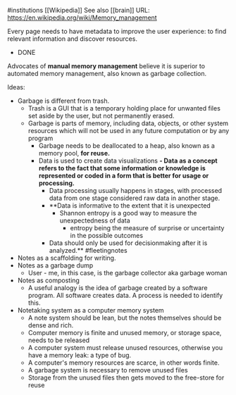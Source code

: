 #institutions [[Wikipedia]]
See also [[brain]]
URL: https://en.wikipedia.org/wiki/Memory_management

Every page needs to have metadata to improve the user experience: to find relevant information and discover resources. 
- DONE

Advocates of **manual memory management** believe it is superior to automated memory management, also known as garbage collection.

Ideas: 
- Garbage is different from trash. 
	- Trash is a GUI that is a temporary holding place for unwanted files set aside by the user, but not permanently erased. 
	- Garbage is parts of memory, including data, objects, or other system resources which will not be used in any future computation or by any program
		- Garbage needs to be deallocated to a heap, also known as a memory pool, **for reuse.** 
		- Data is used to create data visualizations
		**- Data as a concept refers to the fact that some information or knowledge is represented or coded in a form that is better for usage or processing.** 
			- Data processing usually happens in stages, with processed data from one stage considered raw data in another stage. 
			- **Data is informative to the extent that it is unexpected 
				- Shannon entropy is a good way to measure the unexpectedness of data
					- entropy being the measure of surprise or uncertainty in the possible outcomes
			- Data should only be used for decisionmaking after it is analyzed.** 
#fleetingnotes 
- Notes as a scaffolding for writing.
- Notes as a garbage dump
	- User - me, in this case, is the garbage collector aka garbage woman
- Notes as composting 
	- A useful analogy is the idea of garbage created by a software program. All software creates data. A process is needed to identify this. 
- Notetaking system as a computer memory system
	- A note system should be lean, but the notes themselves should be dense and rich.
	- Computer memory is finite and unused memory, or storage space, needs to be released 
	- A computer system must release unused resources, otherwise you have a memory leak: a type of bug. 
	- A computer's memory resources are scarce, in other words finite. 
	- A garbage system is necessary to remove unused files
	- Storage from the unused files then gets moved to the free-store for reuse


